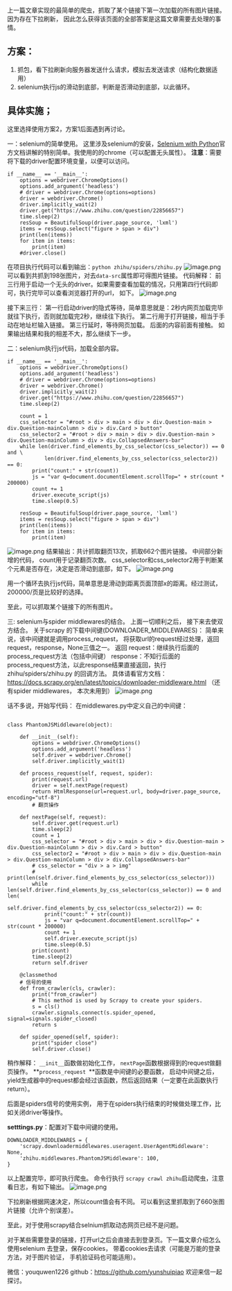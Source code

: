 上一篇文章实现的最简单的爬虫，抓取了某个链接下第一次加载的所有图片链接。因为存在下拉刷新， 因此怎么获得该页面的全部答案是这篇文章需要去处理的事情。

## 方案：
1. 抓包，看下拉刷新向服务器发送什么请求，模拟去发送请求（结构化数据适用）
2. selenium执行js的滑动到底部，判断是否滑动到底部，以此循环。

## 具体实施；
这里选择使用方案2，方案1后面遇到再讨论。

一：selenium的简单使用。
这里涉及selenium的安装，[Selenium with Python](http://selenium-python.readthedocs.io/)官方文档讲解的特别简单。我使用的的chrome（可以配置无头属性）。
**注意**：需要将下载的driver配置环境变量，以便可以访问。
```
if __name__ == '__main__':
    options = webdriver.ChromeOptions()
    options.add_argument('headless')
    # driver = webdriver.Chrome(options=options)
    driver = webdriver.Chrome()
    driver.implicitly_wait(2)
    driver.get("https://www.zhihu.com/question/22856657")
    time.sleep(2)
    resSoup = BeautifulSoup(driver.page_source, 'lxml')
    items = resSoup.select("figure > span > div")
    print(len(items))
    for item in items:
        print(item)
    #driver.close()
```

在项目执行代码可以看到输出：`python zhihu/spiders/zhihu.py`
![image.png](http://upload-images.jianshu.io/upload_images/1794675-d4f605572789f5b5.png?imageMogr2/auto-orient/strip%7CimageView2/2/w/1240)
可以看到共抓到198张图片，对去`data-src`属性即可得图片链接。
代码解释：
前三行用于启动一个无头的driver。如果需要查看加载的情况，只用第四行代码即可，执行完毕可以查看浏览器打开的url， 如下。
![image.png](http://upload-images.jianshu.io/upload_images/1794675-cdb62ed14fdd9ecd.png?imageMogr2/auto-orient/strip%7CimageView2/2/w/1240)

接下来三行：
第一行启动driver的隐式等待，简单意思就是：2秒内网页加载完毕就往下执行，否则就加载完2秒，继续往下执行。
第二行用于打开链接，相当于手动在地址栏输入链接。
第三行延时，等待网页加载。
后面的内容前面有接触。
如果输出结果和我的相差不大，那么继续下一步。

二：selenium执行js代码，加载全部内容。
```
if __name__ == '__main__':
    options = webdriver.ChromeOptions()
    options.add_argument('headless')
    # driver = webdriver.Chrome(options=options)
    driver = webdriver.Chrome()
    driver.implicitly_wait(2)
    driver.get("https://www.zhihu.com/question/22856657")
    time.sleep(2)

    count = 1
    css_selector = "#root > div > main > div > div.Question-main > div.Question-mainColumn > div > div.Card > button"
    css_selector2 = "#root > div > main > div > div.Question-main > div.Question-mainColumn > div > div.CollapsedAnswers-bar"
    while len(driver.find_elements_by_css_selector(css_selector)) == 0 and \
            len(driver.find_elements_by_css_selector(css_selector2)) == 0:
        print("count:" + str(count))
        js = "var q=document.documentElement.scrollTop=" + str(count * 200000)
        count += 1
        driver.execute_script(js)
        time.sleep(0.5)

    resSoup = BeautifulSoup(driver.page_source, 'lxml')
    items = resSoup.select("figure > span > div")
    print(len(items))
    for item in items:
        print(item)
```
![image.png](http://upload-images.jianshu.io/upload_images/1794675-6b5f7e52e4efd4e3.png?imageMogr2/auto-orient/strip%7CimageView2/2/w/1240)
结果输出：共计抓取翻页13次，抓取662个图片链接。
中间部分新增的代码， count用于记录翻页次数。
css_selector和css_selector2用于判断某个元素是否存在，决定是否滑动到底部，如下。
![image.png](http://upload-images.jianshu.io/upload_images/1794675-4562c343c9730e7f.png?imageMogr2/auto-orient/strip%7CimageView2/2/w/1240)

用一个循环去执行js代码，简单意思是滑动到距离页面顶部x的距离。经过测试，200000/页是比较好的选择。

至此，可以抓取某个链接下的所有图片。

三: selenium与spider middlewares的结合。
上面一切顺利之后， 接下来去使双方结合。
关于scrapy 的下载中间键(DOWNLOADER_MIDDLEWARES)：
简单来说，该中间键就是调用process_request， 将获取url的request经过处理，返回request，response，None三值之一。
返回 request：继续执行后面的process_request方法（包括中间键）
response：不知行后面的process_request方法，以此response结果直接返回，执行zhihu/spiders/zhihu.py  的回调方法。
具体请看官方文档： https://docs.scrapy.org/en/latest/topics/downloader-middleware.html
（还有spider middlewares， 本次未用到）
![image.png](http://upload-images.jianshu.io/upload_images/1794675-603185a32f35a80b.png?imageMogr2/auto-orient/strip%7CimageView2/2/w/1240)

话不多说，开始写代码：
在middlewares.py中定义自己的中间键：
```

class PhantomJSMiddleware(object):

    def __init__(self):
        options = webdriver.ChromeOptions()
        options.add_argument('headless')
        self.driver = webdriver.Chrome()
        self.driver.implicitly_wait(1)

    def process_request(self, request, spider):
        print(request.url)
        driver = self.nextPage(request)
        return HtmlResponse(url=request.url, body=driver.page_source, encoding="utf-8")
        # 翻页操作

    def nextPage(self, request):
        self.driver.get(request.url)
        time.sleep(2)
        count = 1
        css_selector = "#root > div > main > div > div.Question-main > div.Question-mainColumn > div > div.Card > button"
        css_selector2 = "#root > div > main > div > div.Question-main > div.Question-mainColumn > div > div.CollapsedAnswers-bar"
        # css_selector = "div > a > img"
        # print(len(self.driver.find_elements_by_css_selector(css_selector)))
        while len(self.driver.find_elements_by_css_selector(css_selector)) == 0 and len(
                self.driver.find_elements_by_css_selector(css_selector2)) == 0:
            print("count:" + str(count))
            js = "var q=document.documentElement.scrollTop=" + str(count * 200000)
            count += 1
            self.driver.execute_script(js)
            time.sleep(0.5)
        print(count)
        time.sleep(2)
        return self.driver

    @classmethod
    # 信号的使用
    def from_crawler(cls, crawler):
        print("from_crawler")
        # This method is used by Scrapy to create your spiders.
        s = cls()
        crawler.signals.connect(s.spider_opened, signal=signals.spider_closed)
        return s

    def spider_opened(self, spider):
        print("spider close")
        self.driver.close()
```
稍作解释：
`__init__`函数做初始化工作， 
`nextPage`函数根据得到的request做翻页操作。
**`process_request `**函数是中间键的必要函数， 启动中间键之后，yield生成器中的request都会经过该函数，然后返回结果（一定要在此函数执行return）。

后面是spiders信号的使用实例， 用于在spiders执行结束的时候做处理工作，比如关闭driver等操作。

**setttings.py**：配置对下载中间键的使用。
```
DOWNLOADER_MIDDLEWARES = {
    'scrapy.downloadermiddlewares.useragent.UserAgentMiddleware': None,
    'zhihu.middlewares.PhantomJSMiddleware': 100,
}
```
以上配置完毕，即可执行爬虫。
命令行执行 `scrapy crawl zhihu`启动爬虫，注意看日志，有如下输出。
![image.png](http://upload-images.jianshu.io/upload_images/1794675-79212167ab055021.png?imageMogr2/auto-orient/strip%7CimageView2/2/w/1240)

下拉刷新根据网速决定，所以count值会有不同。
可以看到这里抓取到了660张图片链接（允许个别误差）。

至此，对于使用scrapy结合selnium抓取动态网页已经不是问题。

对于某些需要登录的链接，打开url之后会直接去到登录页。下一篇文章介绍怎么使用selenium 去登录，保存cookies， 带着cookies去请求（可能是万能的登录方法，对于图片验证， 手机验证码也可能适用）。

微信：youquwen1226
github：https://github.com/yunshuipiao
欢迎来信一起探讨。






